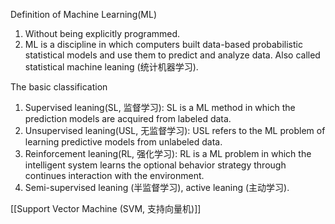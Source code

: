 Definition of Machine Learning(ML)
1. Without being explicitly programmed.
2. ML is a discipline in which computers built data-based probabilistic statistical models and use them to predict and analyze data. Also called statistical machine leaning (统计机器学习).

The basic classification
1. Supervised leaning(SL, 监督学习): SL is a ML method in which the prediction models are acquired from labeled data.
2. Unsupervised leaning(USL, 无监督学习): USL refers to the ML problem of learning predictive models from unlabeled data.
3. Reinforcement leaning(RL, 强化学习): RL is a ML problem in which the intelligent system learns the optional behavior strategy through continues interaction with the environment.
4. Semi-supervised leaning (半监督学习), active leaning (主动学习).

[[Support Vector Machine (SVM, 支持向量机)]]
